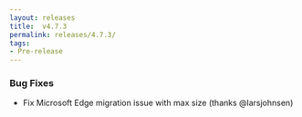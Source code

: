 ```yaml
---
layout: releases
title:  v4.7.3
permalink: releases/4.7.3/
tags:
- Pre-release
---
```


### Bug Fixes

- Fix Microsoft Edge migration issue with max size (thanks @larsjohnsen)
